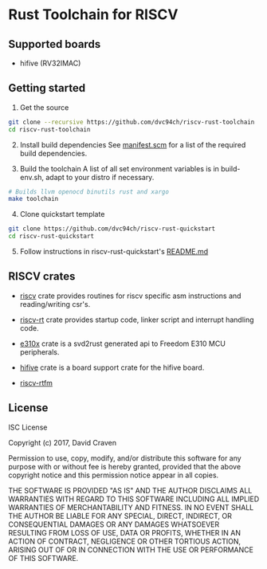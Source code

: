 # Rust Toolchain for RISCV
## Supported boards
* hifive (RV32IMAC)

## Getting started
1. Get the source
```sh
git clone --recursive https://github.com/dvc94ch/riscv-rust-toolchain
cd riscv-rust-toolchain
```

2. Install build dependencies
See [manifest.scm](https://github.com/dvc94ch/riscv-rust-toolchain/blob/master/manifest.scm)
for a list of the required build dependencies.

3. Build the toolchain
A list of all set environment variables is in build-env.sh, adapt
to your distro if necessary.

```sh
# Builds llvm openocd binutils rust and xargo
make toolchain
```

4. Clone quickstart template
```sh
git clone https://github.com/dvc94ch/riscv-rust-quickstart
cd riscv-rust-quickstart
```

5. Follow instructions in riscv-rust-quickstart's [README.md](https://github.com/dvc94ch/riscv-rust-quickstart/blob/master/README.md)

## RISCV crates
* [riscv](https://github.com/dvc94ch/riscv) crate provides routines for riscv
specific asm instructions and reading/writing csr's.

* [riscv-rt](https://github.com/dvc94ch/riscv-rt) crate provides startup code,
linker script and interrupt handling code.

* [e310x](https://github.com/dvc94ch/e310x) crate is a svd2rust generated api
to Freedom E310 MCU peripherals.

* [hifive](https://github.com/dvc94ch/hifive) crate is a board support crate for
the hifive board.

* [riscv-rtfm](https://github.com/dvc94ch/riscv-rtfm)

## License
ISC License

Copyright (c) 2017, David Craven

Permission to use, copy, modify, and/or distribute this software for any
purpose with or without fee is hereby granted, provided that the above
copyright notice and this permission notice appear in all copies.

THE SOFTWARE IS PROVIDED "AS IS" AND THE AUTHOR DISCLAIMS ALL WARRANTIES WITH
REGARD TO THIS SOFTWARE INCLUDING ALL IMPLIED WARRANTIES OF MERCHANTABILITY
AND FITNESS. IN NO EVENT SHALL THE AUTHOR BE LIABLE FOR ANY SPECIAL, DIRECT,
INDIRECT, OR CONSEQUENTIAL DAMAGES OR ANY DAMAGES WHATSOEVER RESULTING FROM
LOSS OF USE, DATA OR PROFITS, WHETHER IN AN ACTION OF CONTRACT, NEGLIGENCE
OR OTHER TORTIOUS ACTION, ARISING OUT OF OR IN CONNECTION WITH THE USE OR
PERFORMANCE OF THIS SOFTWARE.
